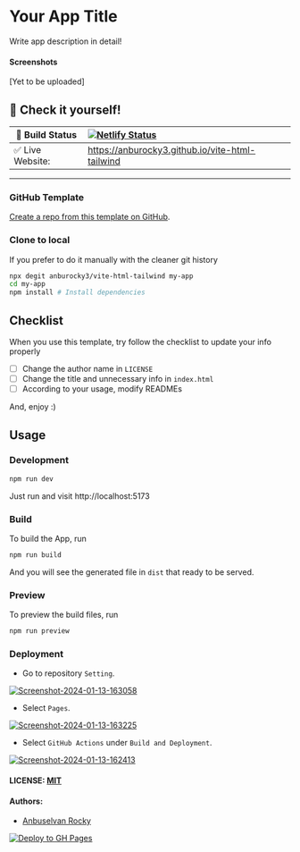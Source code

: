 # Your App Title

Write app description in detail!

#### Screenshots

[Yet to be uploaded]

## 🎉 Check it yourself!

| 🚧 Build Status  | [![Netlify Status](https://img.shields.io/github/actions/workflow/status/anburocky3/festival-greeting-app/deploy.yml?logo=github&label=Live)](https://app.netlify.com/sites/cyberdude-internship/deploys) |
| ---------------- | :-------------------------------------------------------------------------------------------------------------------------------------------------------------------------------------------------------- |
| ✅ Live Website: | https://anburocky3.github.io/vite-html-tailwind                                                                                                                                                           |

---

### GitHub Template

[Create a repo from this template on GitHub](https://github.com/anburocky3/vite-html-tailwind/generate).

### Clone to local

If you prefer to do it manually with the cleaner git history

```bash
npx degit anburocky3/vite-html-tailwind my-app
cd my-app
npm install # Install dependencies
```

## Checklist

When you use this template, try follow the checklist to update your info properly

- [ ] Change the author name in `LICENSE`
- [ ] Change the title and unnecessary info in `index.html`
- [ ] According to your usage, modify READMEs

And, enjoy :)

## Usage

### Development

```bash
npm run dev
```

Just run and visit http://localhost:5173


### Build

To build the App, run

```bash
npm run build
```

And you will see the generated file in `dist` that ready to be served.

### Preview

To preview the build files, run

```bash
npm run preview
```

### Deployment

- Go to repository `Setting`.

<a href="https://ibb.co/QMKtPLG"><img src="https://i.ibb.co/3cCQp2H/Screenshot-2024-01-13-163058.png" alt="Screenshot-2024-01-13-163058" border="0"></a>

- Select `Pages`.

<a href="https://ibb.co/xgJGkkv"><img src="https://i.ibb.co/M1MpvvT/Screenshot-2024-01-13-163225.png" alt="Screenshot-2024-01-13-163225" border="0"></a>

- Select `GitHub Actions` under `Build and Deployment`.

<a href="https://ibb.co/vHd8SxJ"><img src="https://i.ibb.co/t4259Mb/Screenshot-2024-01-13-162413.png" alt="Screenshot-2024-01-13-162413" border="0"></a>

#### LICENSE: [MIT](./LICENSE)

#### Authors:

- [Anbuselvan Rocky](https://fb.me/anburocky3)

[![Deploy to GH Pages](https://github.com/anburocky3/vite-html-tailwind/actions/workflows/deploy.yml/badge.svg)](https://github.com/anburocky3/vite-html-tailwind/actions/workflows/deploy.yml)
